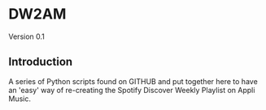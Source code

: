 # DW2AM
Version 0.1

## Introduction
A series of Python scripts found on GITHUB and put together here to have an 'easy' way of re-creating the Spotify Discover Weekly Playlist on Appli Music.
